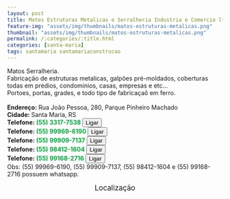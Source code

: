 ```yaml
---
layout: post
title: Matos Estruturas Metalicas e Serralheria Industria e Comercio ltda m-e.
feature-img: "assets/img/thumbnails/matos-estruturas-metalicas.png"
thumbnail: "assets/img/thumbnails/matos-estruturas-metalicas.png"
permalink: /:categories/:title.html
categories: [santa-maria]
tags: santamaria santamariaconstrucao
---
```

Matos Serralheria.<!-- more --><br />
Fabricação de estruturas metalicas, galpões pré-moldados, coberturas todas em prédios, condominios, casas, empresas e etc...<br />
Portoes, portas, grades, e todo tipo de fabricaçaõ em ferro.
 <br/>
 <br/>
<b>Endereço: </b>Rua João Pessoa, 280, Parque Pinheiro Machado<br />
<b>Cidade: </b>Santa Maria, RS<br />
<b>Telefone: <span style="color: #00ab3a;">(55) 3317-7538</span> <a href="tel:5533177538"><button class="ligar">Ligar</button></a></b><br />
<b>Telefone: <span style="color: #00ab3a;">(55) 99969-6190</span> <a href="tel:55999696190"><button class="ligar">Ligar</button></a></b><br />
<b>Telefone: <span style="color: #00ab3a;">(55) 99909-7137</span> <a href="tel:55999097137"><button class="ligar">Ligar</button></a></b><br />
<b>Telefone: <span style="color: #00ab3a;">(55) 98412-1604</span> <a href="tel:55984121604"><button class="ligar">Ligar</button></a></b><br />
<b>Telefone: <span style="color: #00ab3a;">(55) 99168-2716</span> <a href="tel:55991682716"><button class="ligar">Ligar</button></a></b><br />
Obs: (55) 99969-6190, (55) 99909-7137, (55) 98412-1604 e (55) 99168-2716 possuem whatsapp.
<br />
<style>
      #map {
        height: 400px;
        width: 100%;
       }
    </style>

<div style="font-size: larger; text-align: center;">
Localização</div>
<div id="map">
<script>
      function initMap() {
        var uluru = {lat: -29.6981672, lng: -53.8548163};
        var map = new google.maps.Map(document.getElementById('map'), {
          zoom: 17,
          center: uluru
        });
        var marker = new google.maps.Marker({
          position: uluru,
          map: map
        });
      }
    </script>
    <script async="" defer="" src="https://maps.googleapis.com/maps/api/js?key=AIzaSyDDc8SHLmOesJRaXCW0fZ2ST09W4s0ME5g&amp;callback=initMap">
    </script>
</div>
